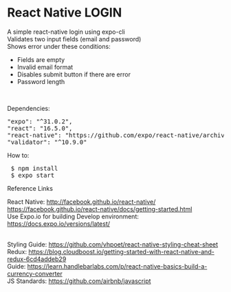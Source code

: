 # React Native LOGIN

A simple react-native login using expo-cli<br/>
Validates two input fields (email and password)<br/>
Shows error under these conditions: <br/>

<ul>
 <li>Fields are empty</li>
 <li>Invalid email format</li>
 <li>Disables submit button if there are error</li>
 <li>Password length</li>
</ul>
<br/>

Dependencies:

<pre>
"expo": "^31.0.2",
"react": "16.5.0",
"react-native": "https://github.com/expo/react-native/archive/sdk-31.0.0.tar.gz",
"validator": "^10.9.0"
</pre>

How to: <br/>

<pre>
 $ npm install 
 $ expo start
</pre>

Reference Links

React Native: http://facebook.github.io/react-native/<br/>
https://facebook.github.io/react-native/docs/getting-started.html<br/>
Use Expo.io for building Develop environment: https://docs.expo.io/versions/latest/<br/><br/>

Styling Guide: https://github.com/vhpoet/react-native-styling-cheat-sheet<br/>
Redux: https://blog.cloudboost.io/getting-started-with-react-native-and-redux-6cd4addeb29<br/>
Guide: https://learn.handlebarlabs.com/p/react-native-basics-build-a-currency-converter<br/>
JS Standards: https://github.com/airbnb/javascript<br/>
